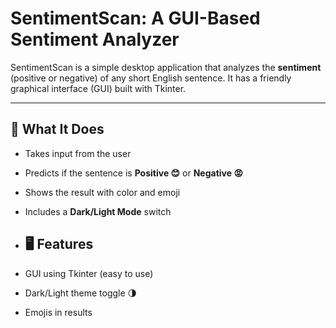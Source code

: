 # SentimentScan: A GUI-Based Sentiment Analyzer

SentimentScan is a simple desktop application that analyzes the **sentiment** (positive or negative) of any short English sentence. It has a friendly graphical interface (GUI) built with Tkinter.

---

## 🧠 What It Does

- Takes input from the user
- Predicts if the sentence is **Positive 😊** or **Negative 😡**
- Shows the result with color and emoji
- Includes a **Dark/Light Mode** switch

- ## 🖥️ Features

- GUI using Tkinter (easy to use)
- Dark/Light theme toggle 🌗
- Emojis in results
